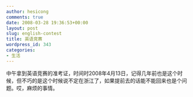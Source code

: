 ```yaml
---
author: hesicong
comments: true
date: 2008-03-28 19:36:53+00:00
layout: post
slug: english-contest
title: 英语竞赛
wordpress_id: 343
categories:
- 生活
---
```


中午拿到英语竞赛的准考证，时间时2008年4月13日，记得几年前也是这个时候，但不巧的是这个时候说不定在浙江了，如果提前去的话能不能回来也是个问题。哎，麻烦的事情。
